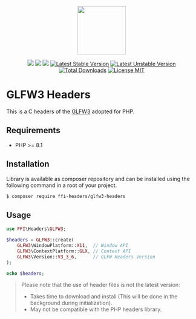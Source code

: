 <p align="center">
    <a href="https://github.com/php-ffi-headers">
        <img src="https://avatars.githubusercontent.com/u/101121010?s=256" width="128" />
    </a>
</p>

<p align="center">
    <a href="https://github.com/php-ffi-headers/glfw3-headers/actions"><img src="https://github.com/php-ffi-headers/glfw3-headers/workflows/build/badge.svg"></a>
    <a href="https://packagist.org/packages/ffi-headers/glfw3-headers"><img src="https://img.shields.io/badge/PHP-8.1.0-ff0140.svg"></a>
    <a href="https://packagist.org/packages/ffi-headers/glfw3-headers"><img src="https://img.shields.io/badge/GLFW3-3.3.6-cc3c20.svg"></a>
    <a href="https://packagist.org/packages/ffi-headers/glfw3-headers"><img src="https://poser.pugx.org/ffi-headers/glfw3-headers/version" alt="Latest Stable Version"></a>
    <a href="https://packagist.org/packages/ffi-headers/glfw3-headers"><img src="https://poser.pugx.org/ffi-headers/glfw3-headers/v/unstable" alt="Latest Unstable Version"></a>
    <a href="https://packagist.org/packages/ffi-headers/glfw3-headers"><img src="https://poser.pugx.org/ffi-headers/glfw3-headers/downloads" alt="Total Downloads"></a>
    <a href="https://raw.githubusercontent.com/php-ffi-headers/glfw3-headers/master/LICENSE.md"><img src="https://poser.pugx.org/ffi-headers/glfw3-headers/license" alt="License MIT"></a>
</p>

# GLFW3 Headers

This is a C headers of the [GLFW3](https://www.glfw.org/) adopted for PHP.

## Requirements

- PHP >= 8.1

## Installation

Library is available as composer repository and can be installed using the
following command in a root of your project.

```sh
$ composer require ffi-headers/glfw3-headers
```

## Usage

```php
use FFI\Headers\GLFW3;

$headers = GLFW3::create(
    GLFW3\WindowPlatform::X11,  // Window API
    GLFW3\ContextPlatform::GLX, // Context API
    GLFW3\Version::V3_3_6,      // GLFW Headers Version
);

echo $headers;
```

> Please note that the use of header files is not the latest version:
> - Takes time to download and install (This will be done in the background 
>   during initialization).
> - May not be compatible with the PHP headers library.

